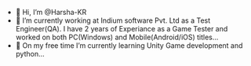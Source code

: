 - 👋 Hi, I’m @Harsha-KR
- 👀 I’m currently working at Indium software Pvt. Ltd as a Test Engineer(QA). 
I have 2 years of Experiance as a Game Tester and worked on both PC(Windows) and Mobile(Android/iOS) titles...
- 🌱 On my free time I’m currently learning Unity Game development and python...
